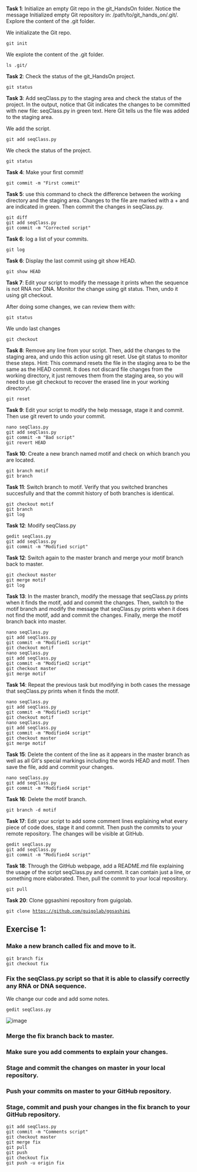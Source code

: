 **Task 1**: Initialize an empty Git repo in the git_HandsOn folder. Notice the message Initialized empty Git repository in: /path/to/git_hands_on/.git/. Explore the content of the .git folder.

We initializate the Git repo.

<code>git init</code>

We explote the content of the .git folder.

<code>ls .git/</code>

**Task 2**: Check the status of the git_HandsOn project.

<code>git status</code>

**Task 3**: Add seqClass.py to the staging area and check the status of the project. In the output, notice that Git indicates the changes to be committed with new file: seqClass.py in green text. Here Git tells us the file was added to the staging area.

We add the script.

<code>git add seqClass.py</code>

We check the status of the project.

<code>git status</code>

**Task 4**: Make your first commit!

<code>git commit -m "First commit"</code>

**Task 5**: use this command to check the difference between the working directory and the staging area. Changes to the file are marked with a + and are indicated in green. Then commit the changes in seqClass.py.

```
git diff
git add seqClass.py
git commit -m "Corrected script"
```

**Task 6**: log a list of your commits.

<code>git log</code>

**Task 6**: Display the last commit using git show HEAD.

<code>git show HEAD</code>

**Task 7**: Edit your script to modify the message it prints when the sequence is not RNA nor DNA. Monitor the change using git status. Then, undo it using git checkout.

After doing some changes, we can review them with:

<code>git status</code>

We undo last changes

<code>git checkout</code>

**Task 8**: Remove any line from your script. Then, add the changes to the staging area, and undo this action using git reset. Use git status to monitor these steps. Hint: This command resets the file in the staging area to be the same as the HEAD commit. It does not discard file changes from the working directory, it just removes them from the staging area, so you will need to use git checkout to recover the erased line in your working directory!.

<code>git reset</code>

**Task 9**: Edit your script to modify the help message, stage it and commit. Then use git revert to undo your commit.

```
nano seqClass.py
git add seqClass.py
git commit -m "Bad script"
git revert HEAD
```

**Task 10**: Create a new branch named motif and check on which branch you are located.

```
git branch motif
git branch
```

**Task 11**: Switch branch to motif. Verify that you switched branches succesfully and that the commit history of both branches is identical.

```
git checkout motif
git branch
git log
```

**Task 12**: Modify seqClass.py

```
gedit seqClass.py
git add seqClass.py
git commit -m "Modified script"
```

**Task 12**: Switch again to the master branch and merge your motif branch back to master.

```
git checkout master
git merge motif
git log
```

**Task 13**: In the master branch, modify the message that seqClass.py prints when it finds the motif, add and commit the changes. Then, switch to the motif branch and modify the message that seqClass.py prints when it does not find the motif, add and commit the changes. Finally, merge the motif branch back into master.

```
nano seqClass.py
git add seqClass.py
git commit -m "Modified1 script"
git checkout motif
nano seqClass.py
git add seqClass.py
git commit -m "Modified2 script"
git checkout master
git merge motif
```

**Task 14**: Repeat the previous task but modifying in both cases the message that seqClass.py prints when it finds the motif.

```
nano seqClass.py
git add seqClass.py
git commit -m "Modified3 script"
git checkout motif
nano seqClass.py
git add seqClass.py
git commit -m "Modified4 script"
git checkout master
git merge motif
```

**Task 15**: Delete the content of the line as it appears in the master branch as well as all Git's special markings including the words HEAD and motif. Then save the file, add and commit your changes.

```
nano seqClass.py
git add seqClass.py
git commit -m "Modified4 script"
```

**Task 16**: Delete the motif branch.

<code>git branch -d motif</code>

**Task 17**: Edit your script to add some comment lines explaining what every piece of code does, stage it and commit. Then push the commits to your remote repository. The changes will be visible at GitHub.

```
gedit seqClass.py
git add seqClass.py
git commit -m "Modified4 script"
```

**Task 18**: Through the GitHub webpage, add a README.md file explaining the usage of the script seqClass.py and commit. It can contain just a line, or something more elaborated. Then, pull the commit to your local repository.

<code>git pull</code>

**Task 20**: Clone ggsashimi repository from guigolab.

<code>git clone https://github.com/guigolab/ggsashimi</code>

## Exercise 1:

### Make a new branch called fix and move to it.

```
git branch fix
git checkout fix
```

### Fix the seqClass.py script so that it is able to classify correctly any RNA or DNA sequence.

We change our code and add some notes.

```
gedit seqClass.py
```

![image](https://user-images.githubusercontent.com/80123456/111839228-c435e500-88fa-11eb-87ac-6b4137b98497.png)

### Merge the fix branch back to master.
### Make sure you add comments to explain your changes.
### Stage and commit the changes on master in your local repository.
### Push your commits on master to your GitHub repository.
### Stage, commit and push your changes in the fix branch to your GitHub repository.

```
git add seqClass.py
git commit -m "Comments script"
git checkout master
git merge fix
git pull
git push
git checkout fix
git push -u origin fix
```
